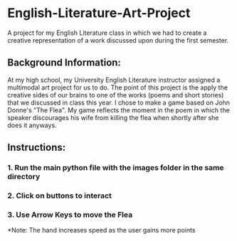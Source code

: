 # English-Literature-Art-Project
A project for my English Literature class in which we had to create a creative representation of a work discussed upon during the first semester.


## Background Information:
At my high school, my University English Literature instructor assigned a multimodal art project for us to do. The point of this project
is the apply the creative sides of our brains to one of the works (poems and short stories) that we discussed in class this year. I chose
to make a game based on John Donne's "The Flea". My game reflects the moment in the poem in which the speaker discourages his wife from killing
the flea when shortly after she does it anyways.

## Instructions:

### 1. Run the main python file with the images folder in the same directory
### 2. Click on buttons to interact
### 3. Use Arrow Keys to move the Flea

*Note: The hand increases speed as the user gains more points
